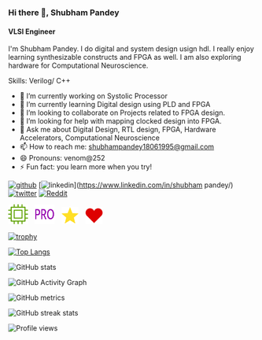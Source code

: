### Hi there 👋, Shubham Pandey
#### VLSI Engineer
I'm Shubham Pandey. I do digital and system design usign hdl. I really enjoy learning synthesizable constructs and FPGA as well. I am also exploring hardware for Computational Neuroscience.

Skills: Verilog/ C++ 

- 🔭 I’m currently working on Systolic Processor 
- 🌱 I’m currently learning Digital design using PLD and FPGA 
- 👯 I’m looking to collaborate on Projects related to FPGA design. 
- 🤔 I’m looking for help with mapping clocked design into FPGA.  
- 💬 Ask me about Digital Design, RTL design, FPGA, Hardware Accelerators, Computational Neuroscience 
- 📫 How to reach me: shubhampandey18061995@gmail.com 
- 😄 Pronouns: venom@252 
- ⚡ Fun fact: you learn more when you try! 


[<img src='https://cdn.jsdelivr.net/npm/simple-icons@3.0.1/icons/github.svg' alt='github' height='40'>](https://github.com/spdy1895)  [<img src='https://cdn.jsdelivr.net/npm/simple-icons@3.0.1/icons/linkedin.svg' alt='linkedin' height='40'>](https://www.linkedin.com/in/shubham pandey/)  [<img src='https://cdn.jsdelivr.net/npm/simple-icons@3.0.1/icons/twitter.svg' alt='twitter' height='40'>](https://twitter.com/@its_Shubhampdy)  [<img src='https://cdn.jsdelivr.net/npm/simple-icons@3.0.1/icons/reddit.svg' alt='Reddit' height='40'>](https://www.reddit.com/user/shubh_695)  

<a href='https://docs.github.com/en/developers'><img src='https://raw.githubusercontent.com/acervenky/animated-github-badges/master/assets/devbadge.gif' width='40' height='40'></a> <a href='https://github.com/pricing'><img src='https://raw.githubusercontent.com/acervenky/animated-github-badges/master/assets/pro.gif' width='40' height='40'></a> <a href='https://stars.github.com/'><img src='https://raw.githubusercontent.com/acervenky/animated-github-badges/master/assets/starbadge.gif' width='35' height='35'></a> <a href='https://docs.github.com/en/github/supporting-the-open-source-community-with-github-sponsors'><img src='https://raw.githubusercontent.com/acervenky/animated-github-badges/master/assets/sponsorbadge.gif' width='35' height='35'></a> 

[![trophy](https://github-profile-trophy.vercel.app/?username=spdy1895)](https://github.com/ryo-ma/github-profile-trophy)

[![Top Langs](https://github-readme-stats.vercel.app/api/top-langs/?username=spdy1895)](https://github.com/anuraghazra/github-readme-stats)

![GitHub stats](https://github-readme-stats.vercel.app/api?username=spdy1895&show_icons=true)  

![GitHub Activity Graph](https://activity-graph.herokuapp.com/graph?username=spdy1895)  

![GitHub metrics](https://metrics.lecoq.io/spdy1895)  

![GitHub streak stats](https://github-readme-streak-stats.herokuapp.com/?user=spdy1895)  

![Profile views](https://gpvc.arturio.dev/spdy1895)  
